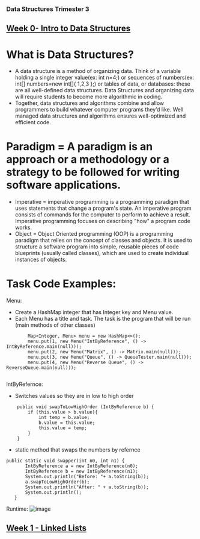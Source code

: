 ### Data Structures Trimester 3

## [Week 0- Intro to Data Structures](https://github.com/nighthawkcoders/nighthawk_csa/wiki/Tri-3:-Tech-Talk-0---Data-Structures)

# What is Data Structures? 
- A data structure is a method of organizing data. Think of a variable holding a single integer value(ex: int n=4;) or sequences of numbers(ex: int[] numbers=new int[]{ 1,2,3 };) or tables of data, or databases: these are all well-defined data structures. Data Structures and organizing data will require students to become more algorithmic in coding.
- Together, data structures and algorithms combine and allow programmers to build whatever computer programs they’d like. Well managed data structures and algorithms ensures well-optimized and efficient code.

# Paradigm = A paradigm is an approach or a methodology or a strategy to be followed for writing software applications.
- Imperative =  imperative programming is a programming paradigm that uses statements that change a program's state. An imperative program consists of commands for the computer to perform to achieve a result. Imperative programming focuses on describing "how" a program code works.
- Object = Object Oriented programming (OOP) is a programming paradigm that relies on the concept of classes and objects. It is used to structure a software program into simple, reusable pieces of code blueprints (usually called classes), which are used to create individual instances of objects.

# Task Code Examples: 

Menu:
- Create a HashMap integer that has Integer key and Menu value.
- Each Menu has a title and task. The task is the program that will be run (main methods of other classes)
```
        Map<Integer, Menu> menu = new HashMap<>();
        menu.put(1, new Menu("IntByReference", () -> IntByReference.main(null)));
        menu.put(2, new Menu("Matrix", () -> Matrix.main(null)));
        menu.put(3, new Menu("Queue", () -> QueueTester.main(null)));
        menu.put(4, new Menu("Reverse Queue", () -> ReverseQueue.main(null)));
        
 ```
 IntByRefernce:
- Switches values so they are in low to high order
```
    public void swapToLowHighOrder (IntByReference b) {
        if (this.value > b.value){
            int temp = b.value;
            b.value = this.value;
            this.value = temp;
        }
    }
 ```
 - static method that swaps the numbers by refernce
 ```
 public static void swapper(int n0, int n1) {
        IntByReference a = new IntByReference(n0);
        IntByReference b = new IntByReference(n1);
        System.out.println("Before: "+ a.toString(b));
        a.swapToLowHighOrder(b);  
        System.out.println("After: " + a.toString(b));
        System.out.println();
    }
 ```
 Runtime: ![image](https://user-images.githubusercontent.com/43257337/162393472-ead4cb5c-5014-4d3d-a221-50a754a01eb1.png)
 
 
## [Week 1 - Linked Lists]()
 
 

